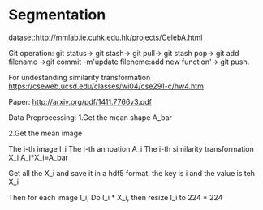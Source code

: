 # Segmentation

dataset:http://mmlab.ie.cuhk.edu.hk/projects/CelebA.html

Git operation: git status-> git stash-> git pull-> git stash pop-> git add filename ->git commit -m'update fileneme:add new function'-> git push.

For undestanding similarity transformation
https://cseweb.ucsd.edu/classes/wi04/cse291-c/hw4.htm

Paper:
http://arxiv.org/pdf/1411.7766v3.pdf

Data Preprocessing:
1.Get the mean shape A_bar

2.Get the mean image

The i-th image I_i
The i-th annoation A_i
The i-th similarity transformation X_i
A_i*X_i=A_bar


Get all the X_i and save it in a hdf5 format. the key is i and the value is teh X_i

Then for each image I_i, Do I_i * X_i, then resize I_i to 224 * 224
